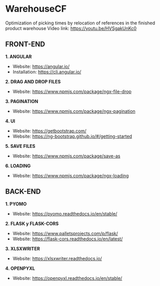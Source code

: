 # WarehouseCF
Optimization of picking times by relocation of references in the finished product warehouse
Video link: https://youtu.be/HVSgakUnKc0

## FRONT-END

**1. ANGULAR**
- Website: https://angular.io/
- Installation: https://cli.angular.io/

**2. DRAG AND DROP FILES**
- Website: https://www.npmjs.com/package/ngx-file-drop

**3. PAGINATION**
- Website: https://www.npmjs.com/package/ngx-pagination

**4. UI**
- Website: https://getbootstrap.com/
- Website: https://ng-bootstrap.github.io/#/getting-started

**5. SAVE FILES**
- Website: https://www.npmjs.com/package/save-as

**6. LOADING**
- Website: https://www.npmjs.com/package/ngx-loading


## BACK-END
**1. PYOMO**
- Website: https://pyomo.readthedocs.io/en/stable/

**2. FLASK y FLASK-CORS**
- Website: https://www.palletsprojects.com/p/flask/
- Website: https://flask-cors.readthedocs.io/en/latest/

**3. XLSXWRITER**
- Website: https://xlsxwriter.readthedocs.io/

**4. OPENPYXL**
- Website: https://openpyxl.readthedocs.io/en/stable/
